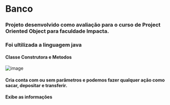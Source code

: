 # Banco
### Projeto desenvolvido como avaliação para o curso de Project Oriented Object para faculdade Impacta.

### Foi ultilizada a linguagem java

#### Classe Construtora e Metodos
![image](https://github.com/user-attachments/assets/75c5d84a-b386-48b7-86ae-9d3c2442a75e)

#### Cria conta com ou sem parâmetros e podemos fazer qualquer ação como sacar, depositar e transferir.
#### Exibe as informações
